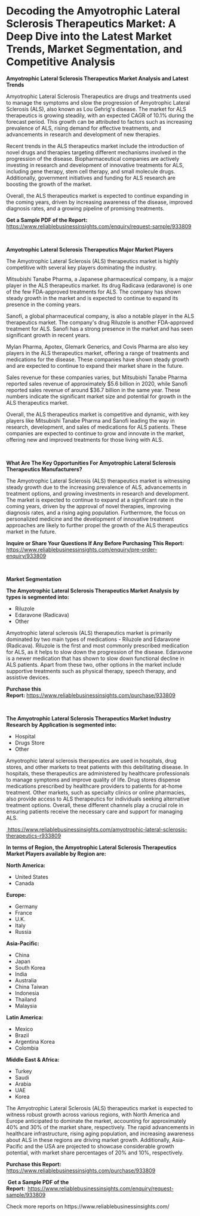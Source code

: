 <p><h1>Decoding the Amyotrophic Lateral Sclerosis Therapeutics Market: A Deep Dive into the Latest Market Trends, Market Segmentation, and Competitive Analysis</h1></p><p><strong>Amyotrophic Lateral Sclerosis Therapeutics Market Analysis and Latest Trends</strong></p>
<p><p>Amyotrophic Lateral Sclerosis Therapeutics are drugs and treatments used to manage the symptoms and slow the progression of Amyotrophic Lateral Sclerosis (ALS), also known as Lou Gehrig's disease. The market for ALS therapeutics is growing steadily, with an expected CAGR of 10.1% during the forecast period. This growth can be attributed to factors such as increasing prevalence of ALS, rising demand for effective treatments, and advancements in research and development of new therapies.</p><p>Recent trends in the ALS therapeutics market include the introduction of novel drugs and therapies targeting different mechanisms involved in the progression of the disease. Biopharmaceutical companies are actively investing in research and development of innovative treatments for ALS, including gene therapy, stem cell therapy, and small molecule drugs. Additionally, government initiatives and funding for ALS research are boosting the growth of the market.</p><p>Overall, the ALS therapeutics market is expected to continue expanding in the coming years, driven by increasing awareness of the disease, improved diagnosis rates, and a growing pipeline of promising treatments.</p></p>
<p><strong>Get a Sample PDF of the Report:&nbsp;</strong> <a href="https://www.reliablebusinessinsights.com/enquiry/request-sample/933809">https://www.reliablebusinessinsights.com/enquiry/request-sample/933809</a></p>
<p>&nbsp;</p>
<p><strong>Amyotrophic Lateral Sclerosis Therapeutics Major Market Players</strong></p>
<p><p>The Amyotrophic Lateral Sclerosis (ALS) therapeutics market is highly competitive with several key players dominating the industry. </p><p>Mitsubishi Tanabe Pharma, a Japanese pharmaceutical company, is a major player in the ALS therapeutics market. Its drug Radicava (edaravone) is one of the few FDA-approved treatments for ALS. The company has shown steady growth in the market and is expected to continue to expand its presence in the coming years.</p><p>Sanofi, a global pharmaceutical company, is also a notable player in the ALS therapeutics market. The company's drug Riluzole is another FDA-approved treatment for ALS. Sanofi has a strong presence in the market and has seen significant growth in recent years.</p><p>Mylan Pharma, Apotex, Glemark Generics, and Covis Pharma are also key players in the ALS therapeutics market, offering a range of treatments and medications for the disease. These companies have shown steady growth and are expected to continue to expand their market share in the future.</p><p>Sales revenue for these companies varies, but Mitsubishi Tanabe Pharma reported sales revenue of approximately $5.6 billion in 2020, while Sanofi reported sales revenue of around $36.7 billion in the same year. These numbers indicate the significant market size and potential for growth in the ALS therapeutics market.</p><p>Overall, the ALS therapeutics market is competitive and dynamic, with key players like Mitsubishi Tanabe Pharma and Sanofi leading the way in research, development, and sales of medications for ALS patients. These companies are expected to continue to grow and innovate in the market, offering new and improved treatments for those living with ALS.</p></p>
<p>&nbsp;</p>
<p><strong>What Are The Key Opportunities For Amyotrophic Lateral Sclerosis Therapeutics Manufacturers?</strong></p>
<p><p>The Amyotrophic Lateral Sclerosis (ALS) therapeutics market is witnessing steady growth due to the increasing prevalence of ALS, advancements in treatment options, and growing investments in research and development. The market is expected to continue to expand at a significant rate in the coming years, driven by the approval of novel therapies, improving diagnosis rates, and a rising aging population. Furthermore, the focus on personalized medicine and the development of innovative treatment approaches are likely to further propel the growth of the ALS therapeutics market in the future.</p></p>
<p><strong>Inquire or Share Your Questions If Any Before Purchasing This Report:</strong> <a href="https://www.reliablebusinessinsights.com/enquiry/pre-order-enquiry/933809">https://www.reliablebusinessinsights.com/enquiry/pre-order-enquiry/933809</a></p>
<p>&nbsp;</p>
<p><strong>Market Segmentation</strong></p>
<p><strong>The Amyotrophic Lateral Sclerosis Therapeutics Market Analysis by types is segmented into:</strong></p>
<p><ul><li>Riluzole</li><li>Edaravone (Radicava)</li><li>Other</li></ul></p>
<p><p>Amyotrophic lateral sclerosis (ALS) therapeutics market is primarily dominated by two main types of medications - Riluzole and Edaravone (Radicava). Riluzole is the first and most commonly prescribed medication for ALS, as it helps to slow down the progression of the disease. Edaravone is a newer medication that has shown to slow down functional decline in ALS patients. Apart from these two, other options in the market include supportive treatments such as physical therapy, speech therapy, and assistive devices.</p></p>
<p><strong>Purchase this Report:&nbsp;</strong><a href="https://www.reliablebusinessinsights.com/purchase/933809">https://www.reliablebusinessinsights.com/purchase/933809</a></p>
<p>&nbsp;</p>
<p><strong>The Amyotrophic Lateral Sclerosis Therapeutics Market Industry Research by Application is segmented into:</strong></p>
<p><ul><li>Hospital</li><li>Drugs Store</li><li>Other</li></ul></p>
<p><p>Amyotrophic lateral sclerosis therapeutics are used in hospitals, drug stores, and other markets to treat patients with this debilitating disease. In hospitals, these therapeutics are administered by healthcare professionals to manage symptoms and improve quality of life. Drug stores dispense medications prescribed by healthcare providers to patients for at-home treatment. Other markets, such as specialty clinics or online pharmacies, also provide access to ALS therapeutics for individuals seeking alternative treatment options. Overall, these different channels play a crucial role in ensuring patients receive the necessary care and support for managing ALS.</p></p>
<p><a href="https://www.reliablebusinessinsights.com/amyotrophic-lateral-sclerosis-therapeutics-r933809">&nbsp;https://www.reliablebusinessinsights.com/amyotrophic-lateral-sclerosis-therapeutics-r933809</a></p>
<p><strong>In terms of Region, the Amyotrophic Lateral Sclerosis Therapeutics Market Players available by Region are:</strong></p>
<p>
    <p> <strong> North America: </strong>
        <ul>
            <li>United States</li>
            <li>Canada</li>
        </ul>
        </p> 
    <p> <strong> Europe: </strong>
        <ul>
            <li>Germany</li>
            <li>France</li>
            <li>U.K.</li>
            <li>Italy</li>
            <li>Russia</li>
        </ul>
        </p> 
    <p> <strong> Asia-Pacific: </strong>
        <ul>
            <li>China</li>
            <li>Japan</li>
            <li>South Korea</li>
            <li>India</li>
            <li>Australia</li>
            <li>China Taiwan</li>
            <li>Indonesia</li>
            <li>Thailand</li>
            <li>Malaysia</li>
        </ul>
        </p> 
    <p> <strong> Latin America: </strong>
        <ul>
            <li>Mexico</li>
            <li>Brazil</li>
            <li>Argentina Korea</li>
            <li>Colombia</li>
        </ul>
        </p> 
    <p> <strong> Middle East & Africa: </strong>
        <ul>
            <li>Turkey</li>
            <li>Saudi</li>
            <li>Arabia</li>
            <li>UAE</li>
            <li>Korea</li>
        </ul>
    </p>
    </p>
<p><p>The Amyotrophic Lateral Sclerosis (ALS) therapeutics market is expected to witness robust growth across various regions, with North America and Europe anticipated to dominate the market, accounting for approximately 40% and 30% of the market share, respectively. The rapid advancements in healthcare infrastructure, rising aging population, and increasing awareness about ALS in these regions are driving market growth. Additionally, Asia-Pacific and the USA are projected to showcase considerable growth potential, with market share percentages of 20% and 10%, respectively.</p></p>
<p><strong>Purchase this Report: </strong><a href="https://www.reliablebusinessinsights.com/purchase/933809">https://www.reliablebusinessinsights.com/purchase/933809</a></p>
<p>&nbsp;<strong>Get a Sample PDF of the Report:&nbsp;&nbsp;</strong><a href="https://www.reliablebusinessinsights.com/enquiry/request-sample/933809">https://www.reliablebusinessinsights.com/enquiry/request-sample/933809</a></p>
<p><strong></strong></p>
<p>Check more reports on https://www.reliablebusinessinsights.com/</p>